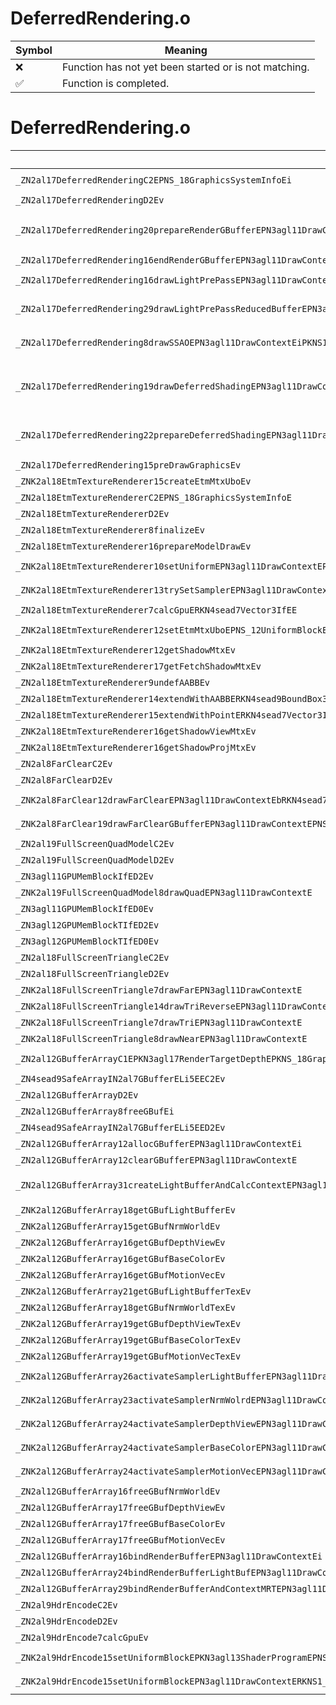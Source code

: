 # DeferredRendering.o
| Symbol | Meaning 
| ------------- | ------------- 
| :x: | Function has not yet been started or is not matching. 
| :white_check_mark: | Function is completed. 


# DeferredRendering.o
| Symbol (Demangled) | Symbol (Mangled) | Decompiled? |
| ------------- |  ------------- | ------------- |
| `_ZN2al17DeferredRenderingC2EPNS_18GraphicsSystemInfoEi` | `al::DeferredRendering::DeferredRendering(al::GraphicsSystemInfo *,int)` | :white_check_mark: |
| `_ZN2al17DeferredRenderingD2Ev` | `al::DeferredRendering::~DeferredRendering()` | :white_check_mark: |
| `_ZN2al17DeferredRendering20prepareRenderGBufferEPN3agl11DrawContextEPNS_12GBufferArrayEiRKN4sead8Matrix34IfEERKNS6_8Matrix44IfEEffffRKNS6_7Vector2IfEE` | `al::DeferredRendering::prepareRenderGBuffer(agl::DrawContext *,al::GBufferArray *,int,sead::Matrix34<float> const&,sead::Matrix44<float> const&,float,float,float,float,sead::Vector2<float> const&)` | :white_check_mark: |
| `_ZN2al17DeferredRendering16endRenderGBufferEPN3agl11DrawContextE` | `al::DeferredRendering::endRenderGBuffer(agl::DrawContext *)` | :white_check_mark: |
| `_ZN2al17DeferredRendering16drawLightPrePassEPN3agl11DrawContextEPNS_12GBufferArrayEiRKNS1_17RenderTargetDepthE` | `al::DeferredRendering::drawLightPrePass(agl::DrawContext *,al::GBufferArray *,int,agl::RenderTargetDepth const&)` | :white_check_mark: |
| `_ZN2al17DeferredRendering29drawLightPrePassReducedBufferEPN3agl11DrawContextEPNS_12GBufferArrayEiRKNS1_17RenderTargetDepthEPKNS1_11TextureDataE` | `al::DeferredRendering::drawLightPrePassReducedBuffer(agl::DrawContext *,al::GBufferArray *,int,agl::RenderTargetDepth const&,agl::TextureData const*)` | :white_check_mark: |
| `_ZN2al17DeferredRendering8drawSSAOEPN3agl11DrawContextEiPKNS1_11TextureDataERKN4sead8Matrix34IfEERKNS7_8Matrix44IfEE` | `al::DeferredRendering::drawSSAO(agl::DrawContext *,int,agl::TextureData const*,sead::Matrix34<float> const&,sead::Matrix44<float> const&)` | :white_check_mark: |
| `_ZN2al17DeferredRendering19drawDeferredShadingEPN3agl11DrawContextERKNS1_12RenderBufferERKN4sead8ViewportEPNS_14ShadowDirectorERKNS7_8Matrix34IfEERKNS7_8Matrix44IfEEPNS_12GBufferArrayEiNS_11SkyFillTypeEPKNS_14SimpleModelEnvEPKNS1_11TextureDataE` | `al::DeferredRendering::drawDeferredShading(agl::DrawContext *,agl::RenderBuffer const&,sead::Viewport const&,al::ShadowDirector *,sead::Matrix34<float> const&,sead::Matrix44<float> const&,al::GBufferArray *,int,al::SkyFillType,al::SimpleModelEnv const*,agl::TextureData const*)` | :white_check_mark: |
| `_ZN2al17DeferredRendering22prepareDeferredShadingEPN3agl11DrawContextERKN4sead8Matrix34IfEERKNS4_8Matrix44IfEEPNS_12GBufferArrayEiPNS_14ShadowDirectorEPKNS_14SimpleModelEnvEPKNS1_11TextureDataE` | `al::DeferredRendering::prepareDeferredShading(agl::DrawContext *,sead::Matrix34<float> const&,sead::Matrix44<float> const&,al::GBufferArray *,int,al::ShadowDirector *,al::SimpleModelEnv const*,agl::TextureData const*)` | :white_check_mark: |
| `_ZN2al17DeferredRendering15preDrawGraphicsEv` | `al::DeferredRendering::preDrawGraphics(void)` | :white_check_mark: |
| `_ZNK2al18EtmTextureRenderer15createEtmMtxUboEv` | `al::EtmTextureRenderer::createEtmMtxUbo(void)const` | :white_check_mark: |
| `_ZN2al18EtmTextureRendererC2EPNS_18GraphicsSystemInfoE` | `al::EtmTextureRenderer::EtmTextureRenderer(al::GraphicsSystemInfo *)` | :white_check_mark: |
| `_ZN2al18EtmTextureRendererD2Ev` | `al::EtmTextureRenderer::~EtmTextureRenderer()` | :white_check_mark: |
| `_ZN2al18EtmTextureRenderer8finalizeEv` | `al::EtmTextureRenderer::finalize(void)` | :white_check_mark: |
| `_ZN2al18EtmTextureRenderer16prepareModelDrawEv` | `al::EtmTextureRenderer::prepareModelDraw(void)` | :white_check_mark: |
| `_ZNK2al18EtmTextureRenderer10setUniformEPN3agl11DrawContextEPKNS1_13ShaderProgramE` | `al::EtmTextureRenderer::setUniform(agl::DrawContext *,agl::ShaderProgram const*)const` | :white_check_mark: |
| `_ZNK2al18EtmTextureRenderer13trySetSamplerEPN3agl11DrawContextEPKNS1_13ShaderProgramE` | `al::EtmTextureRenderer::trySetSampler(agl::DrawContext *,agl::ShaderProgram const*)const` | :white_check_mark: |
| `_ZN2al18EtmTextureRenderer7calcGpuERKN4sead7Vector3IfEE` | `al::EtmTextureRenderer::calcGpu(sead::Vector3<float> const&)` | :white_check_mark: |
| `_ZNK2al18EtmTextureRenderer12setEtmMtxUboEPNS_12UniformBlockERKN4sead8Matrix34IfEES7_` | `al::EtmTextureRenderer::setEtmMtxUbo(al::UniformBlock *,sead::Matrix34<float> const&,sead::Matrix34<float> const&)const` | :white_check_mark: |
| `_ZNK2al18EtmTextureRenderer12getShadowMtxEv` | `al::EtmTextureRenderer::getShadowMtx(void)const` | :white_check_mark: |
| `_ZNK2al18EtmTextureRenderer17getFetchShadowMtxEv` | `al::EtmTextureRenderer::getFetchShadowMtx(void)const` | :white_check_mark: |
| `_ZN2al18EtmTextureRenderer9undefAABBEv` | `al::EtmTextureRenderer::undefAABB(void)` | :white_check_mark: |
| `_ZN2al18EtmTextureRenderer14extendWithAABBERKN4sead9BoundBox3IfEE` | `al::EtmTextureRenderer::extendWithAABB(sead::BoundBox3<float> const&)` | :white_check_mark: |
| `_ZN2al18EtmTextureRenderer15extendWithPointERKN4sead7Vector3IfEE` | `al::EtmTextureRenderer::extendWithPoint(sead::Vector3<float> const&)` | :white_check_mark: |
| `_ZNK2al18EtmTextureRenderer16getShadowViewMtxEv` | `al::EtmTextureRenderer::getShadowViewMtx(void)const` | :white_check_mark: |
| `_ZNK2al18EtmTextureRenderer16getShadowProjMtxEv` | `al::EtmTextureRenderer::getShadowProjMtx(void)const` | :white_check_mark: |
| `_ZN2al8FarClearC2Ev` | `al::FarClear::FarClear(void)` | :white_check_mark: |
| `_ZN2al8FarClearD2Ev` | `al::FarClear::~FarClear()` | :white_check_mark: |
| `_ZNK2al8FarClear12drawFarClearEPN3agl11DrawContextEbRKN4sead7Color4fE` | `al::FarClear::drawFarClear(agl::DrawContext *,bool,sead::Color4f const&)const` | :white_check_mark: |
| `_ZNK2al8FarClear19drawFarClearGBufferEPN3agl11DrawContextEPNS_12GBufferArrayE` | `al::FarClear::drawFarClearGBuffer(agl::DrawContext *,al::GBufferArray *)const` | :white_check_mark: |
| `_ZN2al19FullScreenQuadModelC2Ev` | `al::FullScreenQuadModel::FullScreenQuadModel(void)` | :white_check_mark: |
| `_ZN2al19FullScreenQuadModelD2Ev` | `al::FullScreenQuadModel::~FullScreenQuadModel()` | :white_check_mark: |
| `_ZN3agl11GPUMemBlockIfED2Ev` | `agl::GPUMemBlock<float>::~GPUMemBlock()` | :white_check_mark: |
| `_ZNK2al19FullScreenQuadModel8drawQuadEPN3agl11DrawContextE` | `al::FullScreenQuadModel::drawQuad(agl::DrawContext *)const` | :white_check_mark: |
| `_ZN3agl11GPUMemBlockIfED0Ev` | `agl::GPUMemBlock<float>::~GPUMemBlock()` | :white_check_mark: |
| `_ZN3agl12GPUMemBlockTIfED2Ev` | `agl::GPUMemBlockT<float>::~GPUMemBlockT()` | :white_check_mark: |
| `_ZN3agl12GPUMemBlockTIfED0Ev` | `agl::GPUMemBlockT<float>::~GPUMemBlockT()` | :white_check_mark: |
| `_ZN2al18FullScreenTriangleC2Ev` | `al::FullScreenTriangle::FullScreenTriangle(void)` | :white_check_mark: |
| `_ZN2al18FullScreenTriangleD2Ev` | `al::FullScreenTriangle::~FullScreenTriangle()` | :white_check_mark: |
| `_ZNK2al18FullScreenTriangle7drawFarEPN3agl11DrawContextE` | `al::FullScreenTriangle::drawFar(agl::DrawContext *)const` | :white_check_mark: |
| `_ZNK2al18FullScreenTriangle14drawTriReverseEPN3agl11DrawContextE` | `al::FullScreenTriangle::drawTriReverse(agl::DrawContext *)const` | :white_check_mark: |
| `_ZNK2al18FullScreenTriangle7drawTriEPN3agl11DrawContextE` | `al::FullScreenTriangle::drawTri(agl::DrawContext *)const` | :white_check_mark: |
| `_ZNK2al18FullScreenTriangle8drawNearEPN3agl11DrawContextE` | `al::FullScreenTriangle::drawNear(agl::DrawContext *)const` | :white_check_mark: |
| `_ZN2al12GBufferArrayC1EPKN3agl17RenderTargetDepthEPKNS_18GraphicsSystemInfoE` | `al::GBufferArray::GBufferArray(agl::RenderTargetDepth const*,al::GraphicsSystemInfo const*)` | :white_check_mark: |
| `_ZN4sead9SafeArrayIN2al7GBufferELi5EEC2Ev` | `sead::SafeArray<al::GBuffer,5>::SafeArray(void)` | :white_check_mark: |
| `_ZN2al12GBufferArrayD2Ev` | `al::GBufferArray::~GBufferArray()` | :white_check_mark: |
| `_ZN2al12GBufferArray8freeGBufEi` | `al::GBufferArray::freeGBuf(int)` | :white_check_mark: |
| `_ZN4sead9SafeArrayIN2al7GBufferELi5EED2Ev` | `sead::SafeArray<al::GBuffer,5>::~SafeArray()` | :white_check_mark: |
| `_ZN2al12GBufferArray12allocGBufferEPN3agl11DrawContextEi` | `al::GBufferArray::allocGBuffer(agl::DrawContext *,int)` | :white_check_mark: |
| `_ZN2al12GBufferArray12clearGBufferEPN3agl11DrawContextE` | `al::GBufferArray::clearGBuffer(agl::DrawContext *)` | :white_check_mark: |
| `_ZN2al12GBufferArray31createLightBufferAndCalcContextEPN3agl11DrawContextEPNS1_4lght12LightPrePassEiiiRKN4sead6CameraEPKNS_10ProjectionE` | `al::GBufferArray::createLightBufferAndCalcContext(agl::DrawContext *,agl::lght::LightPrePass *,int,int,int,sead::Camera const&,al::Projection const*)` | :white_check_mark: |
| `_ZNK2al12GBufferArray18getGBufLightBufferEv` | `al::GBufferArray::getGBufLightBuffer(void)const` | :white_check_mark: |
| `_ZNK2al12GBufferArray15getGBufNrmWorldEv` | `al::GBufferArray::getGBufNrmWorld(void)const` | :white_check_mark: |
| `_ZNK2al12GBufferArray16getGBufDepthViewEv` | `al::GBufferArray::getGBufDepthView(void)const` | :white_check_mark: |
| `_ZNK2al12GBufferArray16getGBufBaseColorEv` | `al::GBufferArray::getGBufBaseColor(void)const` | :white_check_mark: |
| `_ZNK2al12GBufferArray16getGBufMotionVecEv` | `al::GBufferArray::getGBufMotionVec(void)const` | :white_check_mark: |
| `_ZNK2al12GBufferArray21getGBufLightBufferTexEv` | `al::GBufferArray::getGBufLightBufferTex(void)const` | :white_check_mark: |
| `_ZNK2al12GBufferArray18getGBufNrmWorldTexEv` | `al::GBufferArray::getGBufNrmWorldTex(void)const` | :white_check_mark: |
| `_ZNK2al12GBufferArray19getGBufDepthViewTexEv` | `al::GBufferArray::getGBufDepthViewTex(void)const` | :white_check_mark: |
| `_ZNK2al12GBufferArray19getGBufBaseColorTexEv` | `al::GBufferArray::getGBufBaseColorTex(void)const` | :white_check_mark: |
| `_ZNK2al12GBufferArray19getGBufMotionVecTexEv` | `al::GBufferArray::getGBufMotionVecTex(void)const` | :white_check_mark: |
| `_ZNK2al12GBufferArray26activateSamplerLightBufferEPN3agl11DrawContextERKNS1_15SamplerLocationEb` | `al::GBufferArray::activateSamplerLightBuffer(agl::DrawContext *,agl::SamplerLocation const&,bool)const` | :white_check_mark: |
| `_ZNK2al12GBufferArray23activateSamplerNrmWolrdEPN3agl11DrawContextERKNS1_15SamplerLocationEb` | `al::GBufferArray::activateSamplerNrmWolrd(agl::DrawContext *,agl::SamplerLocation const&,bool)const` | :white_check_mark: |
| `_ZNK2al12GBufferArray24activateSamplerDepthViewEPN3agl11DrawContextERKNS1_15SamplerLocationEb` | `al::GBufferArray::activateSamplerDepthView(agl::DrawContext *,agl::SamplerLocation const&,bool)const` | :white_check_mark: |
| `_ZNK2al12GBufferArray24activateSamplerBaseColorEPN3agl11DrawContextERKNS1_15SamplerLocationEb` | `al::GBufferArray::activateSamplerBaseColor(agl::DrawContext *,agl::SamplerLocation const&,bool)const` | :white_check_mark: |
| `_ZNK2al12GBufferArray24activateSamplerMotionVecEPN3agl11DrawContextERKNS1_15SamplerLocationEb` | `al::GBufferArray::activateSamplerMotionVec(agl::DrawContext *,agl::SamplerLocation const&,bool)const` | :white_check_mark: |
| `_ZN2al12GBufferArray16freeGBufNrmWorldEv` | `al::GBufferArray::freeGBufNrmWorld(void)` | :white_check_mark: |
| `_ZN2al12GBufferArray17freeGBufDepthViewEv` | `al::GBufferArray::freeGBufDepthView(void)` | :white_check_mark: |
| `_ZN2al12GBufferArray17freeGBufBaseColorEv` | `al::GBufferArray::freeGBufBaseColor(void)` | :white_check_mark: |
| `_ZN2al12GBufferArray17freeGBufMotionVecEv` | `al::GBufferArray::freeGBufMotionVec(void)` | :white_check_mark: |
| `_ZN2al12GBufferArray16bindRenderBufferEPN3agl11DrawContextEi` | `al::GBufferArray::bindRenderBuffer(agl::DrawContext *,int)` | :white_check_mark: |
| `_ZN2al12GBufferArray24bindRenderBufferLightBufEPN3agl11DrawContextE` | `al::GBufferArray::bindRenderBufferLightBuf(agl::DrawContext *)` | :white_check_mark: |
| `_ZN2al12GBufferArray29bindRenderBufferAndContextMRTEPN3agl11DrawContextE` | `al::GBufferArray::bindRenderBufferAndContextMRT(agl::DrawContext *)` | :white_check_mark: |
| `_ZN2al9HdrEncodeC2Ev` | `al::HdrEncode::HdrEncode(void)` | :white_check_mark: |
| `_ZN2al9HdrEncodeD2Ev` | `al::HdrEncode::~HdrEncode()` | :white_check_mark: |
| `_ZN2al9HdrEncode7calcGpuEv` | `al::HdrEncode::calcGpu(void)` | :white_check_mark: |
| `_ZNK2al9HdrEncode15setUniformBlockEPKN3agl13ShaderProgramEPNS1_11DrawContextE` | `al::HdrEncode::setUniformBlock(agl::ShaderProgram const*,agl::DrawContext *)const` | :white_check_mark: |
| `_ZNK2al9HdrEncode15setUniformBlockEPN3agl11DrawContextERKNS1_14ShaderLocationE` | `al::HdrEncode::setUniformBlock(agl::DrawContext *,agl::ShaderLocation const&)const` | :white_check_mark: |
